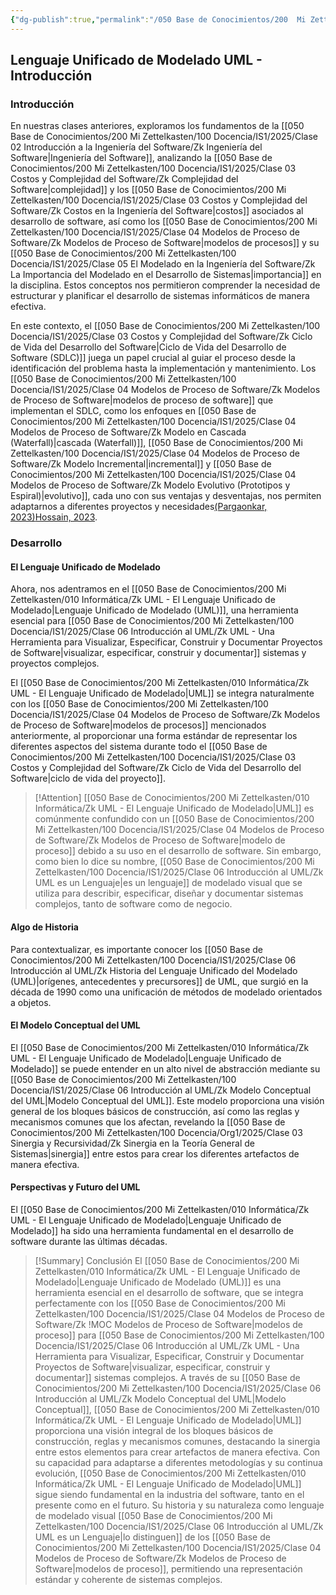 ```yaml
---
{"dg-publish":true,"permalink":"/050 Base de Conocimientos/200  Mi Zettelkasten/100 Docencia/IS1/2025/Clase 06 Introducción al UML/Zk !MOC Lenguaje Unificado de Modelado UML - Introducción/","tags":["digitalGarden","moc","UML"]}
---
```


## Lenguaje Unificado de Modelado UML - Introducción

### Introducción

En nuestras clases anteriores, exploramos los fundamentos de la [[050 Base de Conocimientos/200  Mi Zettelkasten/100 Docencia/IS1/2025/Clase 02 Introducción a la Ingeniería del Software/Zk Ingeniería del Software\|Ingeniería del Software]], analizando la [[050 Base de Conocimientos/200  Mi Zettelkasten/100 Docencia/IS1/2025/Clase 03 Costos y Complejidad del Software/Zk Complejidad del Software\|complejidad]] y los [[050 Base de Conocimientos/200  Mi Zettelkasten/100 Docencia/IS1/2025/Clase 03 Costos y Complejidad del Software/Zk Costos en la Ingeniería del Software\|costos]] asociados al desarrollo de software, así como los [[050 Base de Conocimientos/200  Mi Zettelkasten/100 Docencia/IS1/2025/Clase 04 Modelos de Proceso de Software/Zk Modelos de Proceso de Software\|modelos de procesos]] y su [[050 Base de Conocimientos/200  Mi Zettelkasten/100 Docencia/IS1/2025/Clase 05 El Modelado en la Ingeniería del Software/Zk La Importancia del Modelado en el Desarrollo de Sistemas\|importancia]] en la disciplina. Estos conceptos nos permitieron comprender la necesidad de estructurar y planificar el desarrollo de sistemas informáticos de manera efectiva.

En este contexto, el [[050 Base de Conocimientos/200  Mi Zettelkasten/100 Docencia/IS1/2025/Clase 03 Costos y Complejidad del Software/Zk Ciclo de Vida del Desarrollo del Software\|Ciclo de Vida del Desarrollo de Software (SDLC)]] juega un papel crucial al guiar el proceso desde la identificación del problema hasta la implementación y mantenimiento. Los [[050 Base de Conocimientos/200  Mi Zettelkasten/100 Docencia/IS1/2025/Clase 04 Modelos de Proceso de Software/Zk Modelos de Proceso de Software\|modelos de proceso de software]] que implementan el SDLC, como los enfoques en [[050 Base de Conocimientos/200  Mi Zettelkasten/100 Docencia/IS1/2025/Clase 04 Modelos de Proceso de Software/Zk Modelo en Cascada (Waterfall)\|cascada (Waterfall)]], [[050 Base de Conocimientos/200  Mi Zettelkasten/100 Docencia/IS1/2025/Clase 04 Modelos de Proceso de Software/Zk Modelo Incremental\|incremental]] y [[050 Base de Conocimientos/200  Mi Zettelkasten/100 Docencia/IS1/2025/Clase 04 Modelos de Proceso de Software/Zk Modelo Evolutivo (Prototipos y Espiral)\|evolutivo]], cada uno con sus ventajas y desventajas, nos permiten adaptarnos a diferentes proyectos y necesidades[(Pargaonkar, 2023)](http://dx.doi.org/10.29322/IJSRP.13.08.2023.p14015)[Hossain, 2023](https://pdfs.semanticscholar.org/9eed/fc508509d415c305116ffb258ff5147fd8b8.pdf?_gl=1*nsrkjp*_gcl_au*MjcyNTUzMzA2LjE3NDIzMjg1NTI.*_ga*MTg5MDE4MzYzOC4xNzQyMzI4NTUy*_ga_H7P4ZT52H5*MTc0MjMyODU1Mi4xLjEuMTc0MjMyODg2NS41OC4wLjA.).

### Desarrollo

#### El Lenguaje Unificado de Modelado
Ahora, nos adentramos en el [[050 Base de Conocimientos/200  Mi Zettelkasten/010 Informática/Zk UML - El Lenguaje Unificado de Modelado\|Lenguaje Unificado de Modelado (UML)]], una herramienta esencial para [[050 Base de Conocimientos/200  Mi Zettelkasten/100 Docencia/IS1/2025/Clase 06 Introducción al UML/Zk UML - Una Herramienta para Visualizar, Especificar, Construir y Documentar Proyectos de Software\|visualizar, especificar, construir y documentar]] sistemas y proyectos complejos.

El [[050 Base de Conocimientos/200  Mi Zettelkasten/010 Informática/Zk UML - El Lenguaje Unificado de Modelado\|UML]] se integra naturalmente con los [[050 Base de Conocimientos/200  Mi Zettelkasten/100 Docencia/IS1/2025/Clase 04 Modelos de Proceso de Software/Zk Modelos de Proceso de Software\|modelos de procesos]] mencionados anteriormente, al proporcionar una forma estándar de representar los diferentes aspectos del sistema durante todo el [[050 Base de Conocimientos/200  Mi Zettelkasten/100 Docencia/IS1/2025/Clase 03 Costos y Complejidad del Software/Zk Ciclo de Vida del Desarrollo del Software\|ciclo de vida del proyecto]].

>[!Attention] [[050 Base de Conocimientos/200  Mi Zettelkasten/010 Informática/Zk UML - El Lenguaje Unificado de Modelado\|UML]] es comúnmente confundido con un [[050 Base de Conocimientos/200  Mi Zettelkasten/100 Docencia/IS1/2025/Clase 04 Modelos de Proceso de Software/Zk Modelos de Proceso de Software\|modelo de proceso]] debido a su uso en el desarrollo de software. Sin embargo, como bien lo dice su nombre, [[050 Base de Conocimientos/200  Mi Zettelkasten/100 Docencia/IS1/2025/Clase 06 Introducción al UML/Zk UML es un Lenguaje\|es un lenguaje]] de modelado visual que se utiliza para describir, especificar, diseñar y documentar sistemas complejos, tanto de software como de negocio. 

#### Algo de Historia

Para contextualizar, es importante conocer los [[050 Base de Conocimientos/200  Mi Zettelkasten/100 Docencia/IS1/2025/Clase 06 Introducción al UML/Zk Historia del Lenguaje Unificado del Modelado (UML)\|orígenes, antecedentes y precursores]] de UML, que surgió en la década de 1990 como una unificación de métodos de modelado orientados a objetos.

#### El Modelo Conceptual del UML

El [[050 Base de Conocimientos/200  Mi Zettelkasten/010 Informática/Zk UML - El Lenguaje Unificado de Modelado\|Lenguaje Unificado de Modelado]] se puede entender en un alto nivel de abstracción mediante su [[050 Base de Conocimientos/200  Mi Zettelkasten/100 Docencia/IS1/2025/Clase 06 Introducción al UML/Zk Modelo Conceptual del UML\|Modelo Conceptual del UML]]. Este modelo proporciona una visión general de los bloques básicos de construcción, así como las reglas y mecanismos comunes que los afectan, revelando la [[050 Base de Conocimientos/200  Mi Zettelkasten/100 Docencia/Org1/2025/Clase 03 Sinergia y Recursividad/Zk Sinergia en la Teoría General de Sistemas\|sinergia]] entre estos para crear los diferentes artefactos de manera efectiva.

#### Perspectivas y Futuro del UML
El [[050 Base de Conocimientos/200  Mi Zettelkasten/010 Informática/Zk UML - El Lenguaje Unificado de Modelado\|Lenguaje Unificado de Modelado]]  ha sido una herramienta fundamental en el desarrollo de software durante las últimas décadas. 

>[!Summary] Conclusión
>El [[050 Base de Conocimientos/200  Mi Zettelkasten/010 Informática/Zk UML - El Lenguaje Unificado de Modelado\|Lenguaje Unificado de Modelado (UML)]]  es una herramienta esencial en el desarrollo de software, que se integra perfectamente con los [[050 Base de Conocimientos/200  Mi Zettelkasten/100 Docencia/IS1/2025/Clase 04 Modelos de Proceso de Software/Zk !MOC Modelos de Proceso de Software\|modelos de proceso]] para [[050 Base de Conocimientos/200  Mi Zettelkasten/100 Docencia/IS1/2025/Clase 06 Introducción al UML/Zk UML - Una Herramienta para Visualizar, Especificar, Construir y Documentar Proyectos de Software\|visualizar, especificar, construir y documentar]] sistemas complejos. A través de su [[050 Base de Conocimientos/200  Mi Zettelkasten/100 Docencia/IS1/2025/Clase 06 Introducción al UML/Zk Modelo Conceptual del UML\|Modelo Conceptual]], [[050 Base de Conocimientos/200  Mi Zettelkasten/010 Informática/Zk UML - El Lenguaje Unificado de Modelado\|UML]] proporciona una visión integral de los bloques básicos de construcción, reglas y mecanismos comunes, destacando la sinergia entre estos elementos para crear artefactos de manera efectiva. Con su capacidad para adaptarse a diferentes metodologías y su continua evolución, [[050 Base de Conocimientos/200  Mi Zettelkasten/010 Informática/Zk UML - El Lenguaje Unificado de Modelado\|UML]] sigue siendo fundamental en la industria del software, tanto en el presente como en el futuro. Su historia y su naturaleza como lenguaje de modelado visual [[050 Base de Conocimientos/200  Mi Zettelkasten/100 Docencia/IS1/2025/Clase 06 Introducción al UML/Zk UML es un Lenguaje\|lo distinguen]] de los [[050 Base de Conocimientos/200  Mi Zettelkasten/100 Docencia/IS1/2025/Clase 04 Modelos de Proceso de Software/Zk Modelos de Proceso de Software\|modelos de proceso]], permitiendo una representación estándar y coherente de sistemas complejos.

